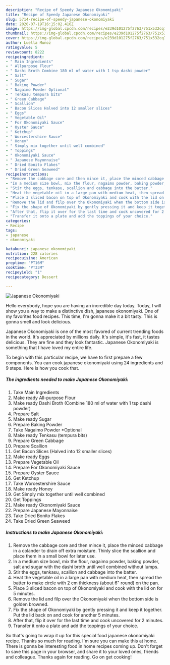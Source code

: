 ```yaml
---
description: "Recipe of Speedy Japanese Okonomiyaki"
title: "Recipe of Speedy Japanese Okonomiyaki"
slug: 5714-recipe-of-speedy-japanese-okonomiyaki
date: 2020-07-19T16:15:02.416Z
image: https://img-global.cpcdn.com/recipes/e239d101275f2763/751x532cq70/japanese-okonomiyaki-recipe-main-photo.jpg
thumbnail: https://img-global.cpcdn.com/recipes/e239d101275f2763/751x532cq70/japanese-okonomiyaki-recipe-main-photo.jpg
cover: https://img-global.cpcdn.com/recipes/e239d101275f2763/751x532cq70/japanese-okonomiyaki-recipe-main-photo.jpg
author: Luella Munoz
ratingvalue: 5
reviewcount: 8222
recipeingredient:
- " Main Ingredients"
- " Allpurpose Flour"
- " Dashi Broth Combine 180 ml of water with 1 tsp dashi powder"
- " Salt"
- " Sugar"
- " Baking Powder"
- " Nagaimo Powder Optional"
- " Tenkasu tempura bits"
- " Green Cabbage"
- " Scallion"
- " Bacon Slices Halved into 12 smaller slices"
- " Eggs"
- " Vegetable Oil"
- " For Okonomiyaki Sauce"
- " Oyster Sauce"
- " Ketchup"
- " Worcestershire Sauce"
- " Honey"
- " Simply mix together until well combined"
- " Toppings"
- " Okonomiyaki Sauce"
- " Japanese Mayonnaise"
- " Dried Bonito Flakes"
- " Dried Green Seaweed"
recipeinstructions:
- "Remove the cabbage core and then mince it, place the minced cabbage in a colander to drain off extra moisture. Thinly slice the scallion and place them in a small bowl for later use."
- "In a medium size bowl, mix the flour, nagaimo powder, baking powder, salt and sugar with the dashi broth until well combined without lumps."
- "Stir the eggs, tenkasu, scallion and cabbage into the batter."
- "Heat the vegetable oil in a large pan with medium heat, then spread the batter to make circle with 2 cm thickness (about 6&#34; round) on the pan."
- "Place 3 sliced bacon on top of Okonomiyaki and cook with the lid on for 5 minutes."
- "Remove the lid and filp over the Okonomiyaki when the bottom side is golden browned."
- "Fix the shape of Okonomiyaki by gently pressing it and keep it together. Put the lid back on and cook for another 5 minutes."
- "After that, flip it over for the last time and cook uncovered for 2 minutes."
- "Transfer it onto a plate and add the toppings of your choice."
categories:
- Recipe
tags:
- japanese
- okonomiyaki

katakunci: japanese okonomiyaki 
nutrition: 228 calories
recipecuisine: American
preptime: "PT16M"
cooktime: "PT33M"
recipeyield: "1"
recipecategory: Dessert

---
```



![Japanese Okonomiyaki](https://img-global.cpcdn.com/recipes/e239d101275f2763/751x532cq70/japanese-okonomiyaki-recipe-main-photo.jpg)

Hello everybody, hope you are having an incredible day today. Today, I will show you a way to make a distinctive dish, japanese okonomiyaki. One of my favorites food recipes. This time, I'm gonna make it a bit tasty. This is gonna smell and look delicious.



Japanese Okonomiyaki is one of the most favored of current trending foods in the world. It's appreciated by millions daily. It's simple, it's fast, it tastes delicious. They are fine and they look fantastic. Japanese Okonomiyaki is something that I have loved my entire life.


To begin with this particular recipe, we have to first prepare a few components. You can cook japanese okonomiyaki using 24 ingredients and 9 steps. Here is how you cook that.

<!--inarticleads1-->

##### The ingredients needed to make Japanese Okonomiyaki:

1. Take  Main Ingredients
1. Make ready  All-purpose Flour
1. Make ready  Dashi Broth (Combine 180 ml of water with 1 tsp dashi powder)
1. Prepare  Salt
1. Make ready  Sugar
1. Prepare  Baking Powder
1. Take  Nagaimo Powder *Optional
1. Make ready  Tenkasu (tempura bits)
1. Prepare  Green Cabbage
1. Prepare  Scallion
1. Get  Bacon Slices (Halved into 12 smaller slices)
1. Make ready  Eggs
1. Prepare  Vegetable Oil
1. Prepare  For Okonomiyaki Sauce
1. Prepare  Oyster Sauce
1. Get  Ketchup
1. Take  Worcestershire Sauce
1. Make ready  Honey
1. Get  Simply mix together until well combined
1. Get  Toppings
1. Make ready  Okonomiyaki Sauce
1. Prepare  Japanese Mayonnaise
1. Take  Dried Bonito Flakes
1. Take  Dried Green Seaweed




<!--inarticleads2-->

##### Instructions to make Japanese Okonomiyaki:

1. Remove the cabbage core and then mince it, place the minced cabbage in a colander to drain off extra moisture. Thinly slice the scallion and place them in a small bowl for later use.
1. In a medium size bowl, mix the flour, nagaimo powder, baking powder, salt and sugar with the dashi broth until well combined without lumps.
1. Stir the eggs, tenkasu, scallion and cabbage into the batter.
1. Heat the vegetable oil in a large pan with medium heat, then spread the batter to make circle with 2 cm thickness (about 6&#34; round) on the pan.
1. Place 3 sliced bacon on top of Okonomiyaki and cook with the lid on for 5 minutes.
1. Remove the lid and filp over the Okonomiyaki when the bottom side is golden browned.
1. Fix the shape of Okonomiyaki by gently pressing it and keep it together. Put the lid back on and cook for another 5 minutes.
1. After that, flip it over for the last time and cook uncovered for 2 minutes.
1. Transfer it onto a plate and add the toppings of your choice.




So that's going to wrap it up for this special food japanese okonomiyaki recipe. Thanks so much for reading. I'm sure you can make this at home. There is gonna be interesting food in home recipes coming up. Don't forget to save this page in your browser, and share it to your loved ones, friends and colleague. Thanks again for reading. Go on get cooking!
